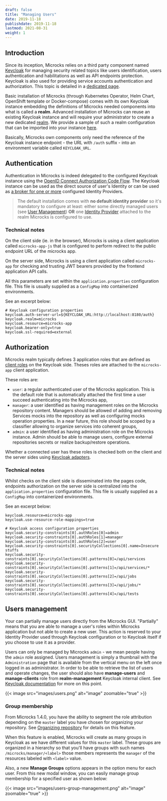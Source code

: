 ```yaml
---
draft: false
title: "Managing Users"
date: 2019-11-18
publishdate: 2019-11-18
lastmod: 2021-08-31
weight: 1
---
```


## Introduction

Since its inception, Microcks relies on a third party component named [Keycloak](https://www.keycloak.org) for managing security related topics like users identification, users  authentication and habilitations as well as API endpoints protection. Keycloak is also used for providing service accounts authentication and authorization. This topic is detailed in a [dedicated page](../../automating/service-account).

Basic installation of Microcks (through Kubernetes Operator, Helm Chart, OpenShift template or Docker-compose) comes with its own Keycloak instance embedding the definitions of Microcks needed components into what is called a **realm**. Advanced installation of Microcks can reuse an existing Keycloak instance and will require your administrator to create a new dedicated [realm](https://www.keycloak.org/docs/latest/server_admin/index.html#_create-realm). We provide a sample of such a realm configuration that can be imported into your instance [here](https://github.com/microcks/microcks/blob/master/install/docker-compose/keycloak-realm/microcks-realm-sample.json).

Basically, Microcks own components only need the reference of the Keycloak instance endpoint - the URL with `/auth` suffix - into an environment variable called `KEYCLOAK_URL`.

## Authentication

Authentication in Microcks is indeed delegated to the configured Keycloak instance using the [OpenID Connect Authorization Code Flow](https://www.keycloak.org/docs/latest/server_admin/index.html#authorization-code-flow). The Keycloak instance can be used as the direct source of user's Identity or can be used as [a broker for one or more](https://www.keycloak.org/docs/latest/server_admin/index.html#_identity_broker) configured Identity Providers.

> The default installation comes with **no default identity provider** so it's mandatory to configure at least: either some directly managed users (see [User Management](https://www.keycloak.org/docs/latest/server_admin/index.html#_create-new-user)) **OR** one [Identity Provider]((https://www.keycloak.org/docs/latest/server_admin/index.html#_general-idp-config)) attached to the realm Microcks is configured to use.

### Technical notes

On the client side (ie. in the browser), Microcks is using a client application called `microcks-app-js` that is configured to perform redirect to the public endpoint URL of the microcks app.

On the server side, Microcks is using a client application called `microcks-app` for checking and trusting JWT bearers provided by the frontend application API calls.

All this parameters are set within the `application.properties` configuration file. This file is usually supplied as a `ConfigMap` into containerized environments.

See an excerpt below:

```properties
# Keycloak configuration properties
keycloak.auth-server-url=${KEYCLOAK_URL:http://localhost:8180/auth}
keycloak.realm=microcks
keycloak.resource=microcks-app
keycloak.bearer-only=true
keycloak.ssl-required=external
```

## Authorization

Microcks realm typically defines 3 application roles that are defined as [client roles](https://www.keycloak.org/docs/latest/server_admin/index.html#client-roles) on the Keycloak side. Theses roles are attached to the `microcks-app` client application.

These roles are:

* `user`: a regular authenticated user of the Microcks application. This is the default role that is automatically attached the first time a user succeed authenticating into the Microcks app,
* `manager`: a user identified as having management roles on the Microcks repository content. Managers should be allowed of adding and removing Services mocks into the repository as well as configuring mocks operation properties. In a near future, this role should be scoped by a classifier allowing to organize services into coherent groups,
* `admin`: a user identified as having administration role on the Microcks instance. Admin should be able to manage users, configure external repositories secrets or realize backup/restore operations.

Whether a connected user has these roles is checked both on the client and the server sides using [Keycloak adapters](https://www.keycloak.org/docs/latest/securing_apps/index.html).

### Technical notes

Whilst checks on the client side is disseminated into the pages code, endpoints authorization on the server side is centralized into the `application.properties` configuration file. This file is usually supplied as a `ConfigMap` into containerized environments.

See an excerpt below:

```properties
keycloak.resource=microcks-app
keycloak.use-resource-role-mappings=true

# Keycloak access configuration properties
keycloak.security-constraints[0].authRoles[0]=admin
keycloak.security-constraints[0].authRoles[1]=manager
keycloak.security-constraints[0].authRoles[2]=user
keycloak.security-constraints[0].securityCollections[0].name=Insecure stuffs
keycloak.security-constraints[0].securityCollections[0].patterns[0]=/api/services
keycloak.security-constraints[0].securityCollections[0].patterns[1]=/api/services/*
keycloak.security-constraints[0].securityCollections[0].patterns[2]=/api/jobs
keycloak.security-constraints[0].securityCollections[0].patterns[3]=/api/jobs/*
keycloak.security-constraints[0].securityCollections[0].patterns[4]=/api/tests
``` 

## Users management

Your can partially manage users directly from the Microcks GUI. "Partially" means that you are able to manage a user's roles within Microcks application but not able to create a new user. This action is reserved to your Identity Provider used through Keycloak configuration or to Keycloak itself if you choose to use it as a provider.

Users can only be managed by Microcks `admin` - we mean people having the `admin` role assigned. Users management is simply a thumbnail with the `Administration` page that is available from the vertical menu on the left once logged in as administrator. In order to be able to retrieve the list of users and operate changes, the user should also have **manage-users** and **manage-clients** role from **realm-management** Keycloak internal client. See [Keycloak documentation](https://www.keycloak.org/docs/latest/server_admin/index.html#_per_realm_admin_permissions) for more on this point.

{{< image src="images/users.png" alt="image" zoomable="true" >}}

### Group membership

From Microcks 1.4.0, you have the ability to segment the role attribution depending on the `master` label you have chosen for organizing your repository. See [Organizing repository](https://microcks.io/documentation/using/advanced/organizing/#rbac-security-segmentation) for details on this feature.

When this feature is enabled, Microcks will create as many groups in Keycloak as we have different values for this `master` label. These groups are organized in a hierarchy so that you'll have groups with such names `/microcks/manager/<label>` those members represents the `manager` of the resources labeled with `<label>` value.

Also, a new **Manage Groups** options appears in the option menu for each user. From this new modal window, you can easily manage group membership for a specified user as shown below: 

{{< image src="images/users-group-management.png" alt="image" zoomable="true" >}}